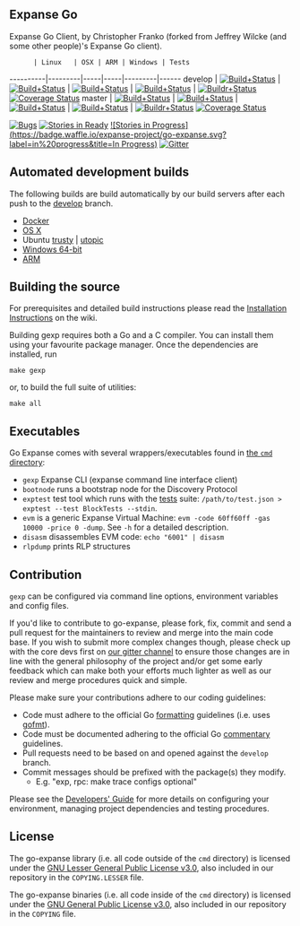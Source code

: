## Expanse Go

Expanse Go Client, by Christopher Franko (forked from Jeffrey Wilcke (and some other people)'s Expanse Go client).

          | Linux   | OSX | ARM | Windows | Tests
----------|---------|-----|-----|---------|------
develop   | [![Build+Status](https://build.ethdev.com/buildstatusimage?builder=Linux%20Go%20develop%20branch)](https://build.ethdev.com/builders/Linux%20Go%20develop%20branch/builds/-1) | [![Build+Status](https://build.ethdev.com/buildstatusimage?builder=Linux%20Go%20develop%20branch)](https://build.ethdev.com/builders/OSX%20Go%20develop%20branch/builds/-1) | [![Build+Status](https://build.ethdev.com/buildstatusimage?builder=ARM%20Go%20develop%20branch)](https://build.ethdev.com/builders/ARM%20Go%20develop%20branch/builds/-1) | [![Build+Status](https://build.ethdev.com/buildstatusimage?builder=Windows%20Go%20develop%20branch)](https://build.ethdev.com/builders/Windows%20Go%20develop%20branch/builds/-1) | [![Buildr+Status](https://travis-ci.org/expanse-project/go-expanse.svg?branch=develop)](https://travis-ci.org/expanse/go-expanse) [![Coverage Status](https://coveralls.io/repos/expanse-project/go-expanse/badge.svg?branch=develop)](https://coveralls.io/r/expanse/go-expanse?branch=develop)
master    | [![Build+Status](https://build.ethdev.com/buildstatusimage?builder=Linux%20Go%20master%20branch)](https://build.ethdev.com/builders/Linux%20Go%20master%20branch/builds/-1) | [![Build+Status](https://build.ethdev.com/buildstatusimage?builder=OSX%20Go%20master%20branch)](https://build.ethdev.com/builders/OSX%20Go%20master%20branch/builds/-1) | [![Build+Status](https://build.ethdev.com/buildstatusimage?builder=ARM%20Go%20master%20branch)](https://build.ethdev.com/builders/ARM%20Go%20master%20branch/builds/-1) | [![Build+Status](https://build.ethdev.com/buildstatusimage?builder=Windows%20Go%20master%20branch)](https://build.ethdev.com/builders/Windows%20Go%20master%20branch/builds/-1) | [![Buildr+Status](https://travis-ci.org/expanse-project/go-expanse.svg?branch=master)](https://travis-ci.org/expanse-project/go-expanse) [![Coverage Status](https://coveralls.io/repos/expanse-project/go-expanse/badge.svg?branch=master)](https://coveralls.io/r/expanse-project/go-expanse?branch=master)

[![Bugs](https://badge.waffle.io/expanse-project/go-expanse.png?label=bug&title=Bugs)](https://waffle.io/expanse/go-expanse)
[![Stories in Ready](https://badge.waffle.io/expanse-project/go-expanse.png?label=ready&title=Ready)](https://waffle.io/expanse/go-expanse)
[![Stories in Progress](https://badge.waffle.io/expanse-project/go-expanse.svg?label=in%20progress&title=In Progress)](http://waffle.io/expanse/go-expanse)
[![Gitter](https://badges.gitter.im/Join%20Chat.svg)](https://gitter.im/expanse/go-expanse?utm_source=badge&utm_medium=badge&utm_campaign=pr-badge)
## Automated development builds

The following builds are build automatically by our build servers after each push to the [develop](https://github.com/expanse-project/go-expanse/tree/develop) branch.

* [Docker](https://registry.hub.docker.com/u/expanse/go-expanse/)
* [OS X](http://build.ethdev.com/builds/OSX%20Go%20develop%20branch/Mist-OSX-latest.dmg)
* Ubuntu
  [trusty](https://build.ethdev.com/builds/Linux%20Go%20develop%20deb%20i386-trusty/latest/) |
  [utopic](https://build.ethdev.com/builds/Linux%20Go%20develop%20deb%20i386-utopic/latest/)
* [Windows 64-bit](https://build.ethdev.com/builds/Windows%20Go%20develop%20branch/Gexp-Win64-latest.zip)
* [ARM](https://build.ethdev.com/builds/ARM%20Go%20develop%20branch/gexp-ARM-latest.tar.bz2)

## Building the source

For prerequisites and detailed build instructions please read the
[Installation Instructions](https://github.com/expanse-project/go-expanse/wiki/Building-Expanse)
on the wiki.

Building gexp requires both a Go and a C compiler.
You can install them using your favourite package manager.
Once the dependencies are installed, run

    make gexp

or, to build the full suite of utilities:

    make all

## Executables

Go Expanse comes with several wrappers/executables found in
[the `cmd` directory](https://github.com/expanse-project/go-expanse/tree/develop/cmd):

* `gexp` Expanse CLI (expanse command line interface client)
* `bootnode` runs a bootstrap node for the Discovery Protocol
* `exptest` test tool which runs with the [tests](https://github.com/expanse-project/tests) suite:
  `/path/to/test.json > exptest --test BlockTests --stdin`.
* `evm` is a generic Expanse Virtual Machine: `evm -code 60ff60ff -gas
  10000 -price 0 -dump`. See `-h` for a detailed description.
* `disasm` disassembles EVM code: `echo "6001" | disasm`
* `rlpdump` prints RLP structures

## Contribution

`gexp` can be configured via command line options, environment variables and config files.

If you'd like to contribute to go-expanse, please fork, fix, commit and send a pull request
for the maintainers to review and merge into the main code base. If you wish to submit more
complex changes though, please check up with the core devs first on [our gitter channel](https://gitter.im/ethereum/go-ethereum)
to ensure those changes are in line with the general philosophy of the project and/or get some
early feedback which can make both your efforts much lighter as well as our review and merge
procedures quick and simple.

Please make sure your contributions adhere to our coding guidelines:

 * Code must adhere to the official Go [formatting](https://golang.org/doc/effective_go.html#formatting) guidelines (i.e. uses [gofmt](https://golang.org/cmd/gofmt/)).
 * Code must be documented adhering to the official Go [commentary](https://golang.org/doc/effective_go.html#commentary) guidelines.
 * Pull requests need to be based on and opened against the `develop` branch.
 * Commit messages should be prefixed with the package(s) they modify.
   * E.g. "exp, rpc: make trace configs optional"


Please see the [Developers' Guide](https://github.com/expanse-project/go-expanse/wiki/Developers'-Guide)
for more details on configuring your environment, managing project dependencies and testing procedures.

## License

The go-expanse library (i.e. all code outside of the `cmd` directory) is licensed under the
[GNU Lesser General Public License v3.0](http://www.gnu.org/licenses/lgpl-3.0.en.html), also
included in our repository in the `COPYING.LESSER` file.

The go-expanse binaries (i.e. all code inside of the `cmd` directory) is licensed under the
[GNU General Public License v3.0](http://www.gnu.org/licenses/gpl-3.0.en.html), also included
in our repository in the `COPYING` file.


